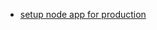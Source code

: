 - [setup node app for production](https://www.godaddy.com/help/set-up-nodejs-application-for-production-ubuntu-17352)
